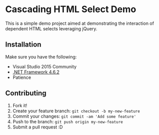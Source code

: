 # Cascading HTML Select Demo

This is a simple demo project aimed at demonstrating the interaction of dependent HTML selects leveraging jQuery.

## Installation

Make sure you have the following:

* Visual Studio 2015 Community
* [.NET Framework 4.6.2](https://www.microsoft.com/en-us/download/details.aspx?id=53345)
* Patience

## Contributing

1. Fork it!
2. Create your feature branch: `git checkout -b my-new-feature`
3. Commit your changes: `git commit -am 'Add some feature'`
4. Push to the branch: `git push origin my-new-feature`
5. Submit a pull request :D
